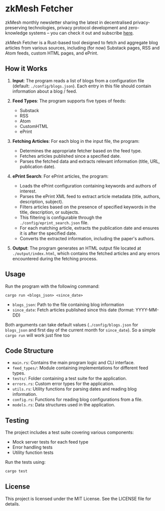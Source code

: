 # zkMesh Fetcher

zkMesh monthly newsletter sharing the latest in decentralised privacy-preserving technologies, privacy protocol development and zero-knowledge systems – you can check it out and subscribe [here](https://zkmesh.substack.com/).

zkMesh Fetcher is a Rust-based tool designed to fetch and aggregate blog articles from various sources, including (for now) Substack pages, RSS and Atom feeds, custom HTML pages, and ePrint.

## How it Works

1. **Input**: The program reads a list of blogs from a configuration file (default: `./config/blogs.json`). Each entry in this file should contain information about a blog / feed.

2. **Feed Types**: The program supports five types of feeds:
   - Substack
   - RSS
   - Atom
   - CustomHTML
   - ePrint

3. **Fetching Articles**: For each blog in the input file, the program:
   - Determines the appropriate fetcher based on the feed type.
   - Fetches articles published since a specified date.
   - Parses the fetched data and extracts relevant information (title, URL, publication date).

4. **ePrint Search**: For ePrint articles, the program:
   - Loads the ePrint configuration containing keywords and authors of interest.
   - Parses the ePrint XML feed to extract article metadata (title, authors, description, subject).
   - Filters articles based on the presence of specified keywords in the title, description, or subjects.
   - This filtering is configurable through the `./config/eprint_search.json` file.
   - For each matching article, extracts the publication date and ensures it is after the specified date.
   - Converts the extracted information, including the paper's authors.

5. **Output**: The program generates an HTML output file located at `./output/index.html`, which contains the fetched articles and any errors encountered during the fetching process.

## Usage

Run the program with the following command:

```
cargo run <blogs_json> <since_date>
```

- `blogs_json`: Path to the file containing blog information
- `since_date`: Fetch articles published since this date (format: YYYY-MM-DD)

Both arguments can take default values (`./config/blogs.json` for `blogs_json` and first day of the current month for `since_date`). So a simple `cargo run` will work just fine too

## Code Structure

- `main.rs`: Contains the main program logic and CLI interface.
- `feed_types/`: Module containing implementations for different feed types.
- `tests/`: Folder containing a test suite for the application.
- `errors.rs`: Custom error types for the application.
- `utils.rs`: Utility functions for parsing dates and reading blog information.
- `config.rs`: Functions for reading blog configurations from a file.
- `models.rs`: Data structures used in the application.

## Testing

The project includes a test suite covering various components:
- Mock server tests for each feed type
- Error handling tests
- Utility function tests

Run the tests using:
```bash
cargo test
```

## License

This project is licensed under the MIT License. See the LICENSE file for details.